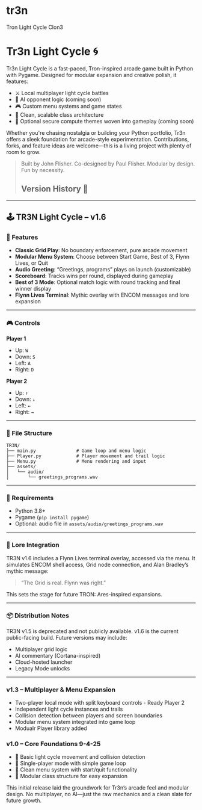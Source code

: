 # tr3n
Tron Light Cycle Clon3

# Tr3n Light Cycle 🌀

Tr3n Light Cycle is a fast-paced, Tron-inspired arcade game built in Python with Pygame. Designed for modular expansion and creative polish, it features:

- ⚔️ Local multiplayer light cycle battles 
- 🧠 AI opponent logic (coming soon)
- 🎮 Custom menu systems and game states
- 🧩 Clean, scalable class architecture
- 🔐 Optional secure compute themes woven into gameplay (coming soon)

Whether you're chasing nostalgia or building your Python portfolio, Tr3n offers a sleek foundation for arcade-style experimentation. Contributions, forks, and feature ideas are welcome—this is a living project with plenty of room to grow.

> Built by John Flisher. Co-designed by Paul Flisher. Modular by design. Fun by necessity.
>
> ## Version History 📜



---

## 🕹️ TR3N Light Cycle – v1.6


### 🚀 Features

- **Classic Grid Play**: No boundary enforcement, pure arcade movement
- **Modular Menu System**: Choose between Start Game, Best of 3, Flynn Lives, or Quit
- **Audio Greeting**: “Greetings, programs” plays on launch (customizable)
- **Scoreboard**: Tracks wins per round, displayed during gameplay
- **Best of 3 Mode**: Optional match logic with round tracking and final winner display
- **Flynn Lives Terminal**: Mythic overlay with ENCOM messages and lore expansion

---

### 🎮 Controls

**Player 1**  
- Up: `W`  
- Down: `S`  
- Left: `A`  
- Right: `D`

**Player 2**  
- Up: `↑`  
- Down: `↓`  
- Left: `←`  
- Right: `→`

---

### 📁 File Structure

```
TR3N/
├── main.py               # Game loop and menu logic
├── Player.py             # Player movement and trail logic
├── Menu.py               # Menu rendering and input
├── assets/
│   └── audio/
│       └── greetings_programs.wav
```

---

### 🧪 Requirements

- Python 3.8+
- Pygame (`pip install pygame`)
- Optional: audio file in `assets/audio/greetings_programs.wav`

---

### 🧠 Lore Integration

TR3N v1.6 includes a Flynn Lives terminal overlay, accessed via the menu. It simulates ENCOM shell access, Grid node connection, and Alan Bradley’s mythic message:  
> “The Grid is real. Flynn was right.”

This sets the stage for future TRON: Ares-inspired expansions.

---

### 📦 Distribution Notes

TR3N v1.5 is deprecated and not publicly available. v1.6 is the current public-facing build. Future versions may include:

- Multiplayer grid logic  
- AI commentary (Cortana-inspired)  
- Cloud-hosted launcher  
- Legacy Mode unlocks

---





>
 ### v1.3 – Multiplayer & Menu Expansion
- Two-player local mode with split keyboard controls - Ready Player 2
- Independent light cycle instances and trails
- Collision detection between players and screen boundaries
- Modular menu system integrated into game loop
- Modualr Player library added


### v1.0 – Core Foundations 9-4-25
- 🚀 Basic light cycle movement and collision detection
- 🧱 Single-player mode with simple game loop
- 🧼 Clean menu system with start/quit functionality
- 🧪 Modular class structure for easy expansion

This initial release laid the groundwork for Tr3n’s arcade feel and modular design. No multiplayer, no AI—just the raw mechanics and a clean slate for future growth.
